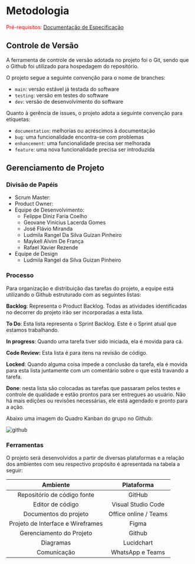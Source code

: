 
# Metodologia

<span style="color:red">Pré-requisitos: <a href="2-Especificação do Projeto.md"> Documentação de Especificação</a></span>

## Controle de Versão

A ferramenta de controle de versão adotada no projeto foi o Git, sendo que o Github
foi utilizado para hospedagem do repositório.

O projeto segue a seguinte convenção para o nome de branches:

- `main`: versão estável já testada do software
- `testing`: versão em testes do software
- `dev`: versão de desenvolvimento do software

Quanto à gerência de issues, o projeto adota a seguinte convenção para
etiquetas:

- `documentation`: melhorias ou acréscimos à documentação
- `bug`: uma funcionalidade encontra-se com problemas
- `enhancement`: uma funcionalidade precisa ser melhorada
- `feature`: uma nova funcionalidade precisa ser introduzida



## Gerenciamento de Projeto

### Divisão de Papéis

* Scrum Master: 
* Product Owner: 
* Equipe de Desenvolvimento:
  * Felippe Diniz Faria Coelho
  * Geovane Vinicius Lacerda Gomes
  * José Flávio Miranda
  * Ludmila Rangel Da Silva Guizan Pinheiro
  * Maykell Alvim De França
  * Rafael Xavier Rezende
* Equipe de Design
  * Ludmila Rangel da Silva Guizan Pinheiro



### Processo

Para organização e distribuição das tarefas do projeto, a equipe está utilizando o Github estruturado com as seguintes listas: 

**Backlog**:  Representa o Product Backlog. Todas as atividades identificadas no decorrer do projeto irão ser incorporadas a esta lista.

**To Do**: Esta lista representa o Sprint Backlog. Este é o Sprint atual que estamos trabalhando. 

**In progress**: Quando uma tarefa tiver sido iniciada, ela é movida para cá. 

**Code Review:** Esta lista é para itens na revisão de código. 

**Locked**: Quando alguma coisa impede a conclusão da tarefa, ela é movida para esta lista juntamente com um comentário sobre o que está travando a tarefa. 

**Done**: nesta lista são colocadas as tarefas que passaram pelos testes e controle de qualidade e estão prontos para ser entregues ao usuário. Não há mais edições ou revisões necessárias, ele está agendado e pronto para a ação. 

Abaixo uma imagem do Quadro Kanban do grupo no Github:

![github](https://user-images.githubusercontent.com/82007501/133941675-ead1917c-a39e-495b-904d-e0a25cf09ea7.PNG)


### Ferramentas

O projeto será desenvolvidos a partir de diversas plataformas e a relação dos ambientes com seu respectivo propósito é apresentada na tabela a seguir: 

|           **Ambiente**            |    **Plataforma**     |
| :-------------------------------: | :-------------------: |
|    Repositório de código fonte    |        GitHub         |
|         Editor de código          |  Visual Studio Code   |
|       Documentos do projeto       | Office online / Teams |
| Projeto de Interface e Wireframes |         Figma         |
|     Gerenciamento do Projeto      |        Github         |
|             Diagramas             |      Lucidchart       |
|            Comunicação            |   WhatsApp e Teams    |

